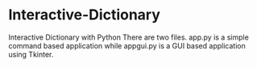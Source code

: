 # Interactive-Dictionary
Interactive Dictionary with Python
There are two files. app.py is a simple command based application while appgui.py is a GUI based application using Tkinter.
